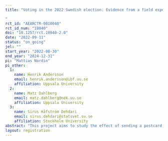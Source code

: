 ```yaml
---
title: "Voting in the 2022 Swedish election: Evidence from a field experiment
"
rct_id: "AEARCTR-0010040"
rct_id_num: "10040"
doi: "10.1257/rct.10040-2.0"
date: "2022-09-11"
status: "on_going"
jel: ""
start_year: "2022-08-30"
end_year: "2024-12-31"
pi: "Mattias Nordin"
pi_other:
  1:
    name: Henrik Andersson
    email: henrik.andersson@ibf.uu.se
    affiliation: Uppsala University
  2:
    name: Matz Dahlberg
    email: matz.dahlberg@nek.uu.se
    affiliation: Uppsala University
  3:
    name: Sirus Håfström Dehdari
    email: sirus.dehdari@statsvet.su.se
    affiliation: Stockholm University
abstract: "This project aims to study the effect of sending a postcard to eligible voters reminding them that it is possible to vote. The postcard has information on six foreign languages (other than Swedish) and a link to a website run by Uppsala municipality containing more information on how to vote. The postcard is sent out after early voting has opened, one to two weeks before the election day (election day is 11th of September) and is randomly sent to eligible voters in around one third of the election precincts in Uppsala municipality."
layout: registration
---
```


